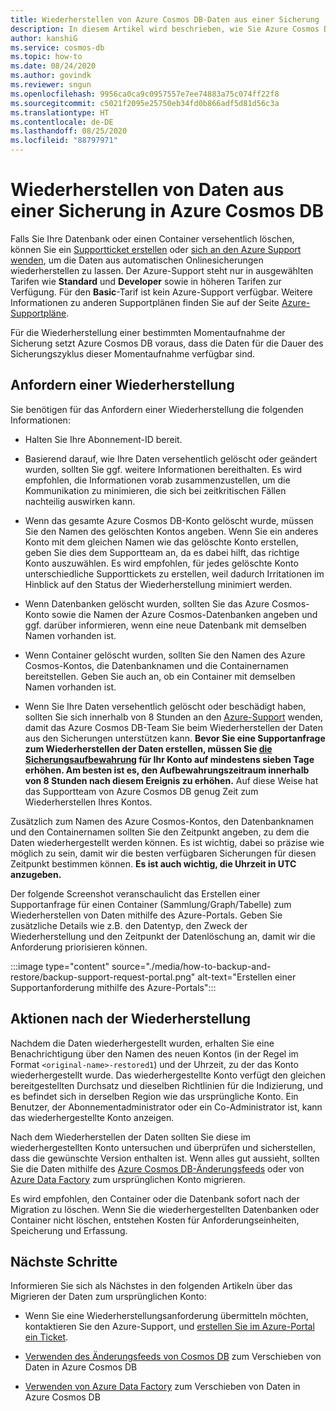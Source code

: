 ```yaml
---
title: Wiederherstellen von Azure Cosmos DB-Daten aus einer Sicherung
description: In diesem Artikel wird beschrieben, wie Sie Azure Cosmos DB-Daten aus einer Sicherung wiederherstellen, wie Sie zum Wiederherstellen von Daten den Azure-Support kontaktieren und welche Schritte Sie ausführen, nachdem die Daten wiederhergestellt wurden.
author: kanshiG
ms.service: cosmos-db
ms.topic: how-to
ms.date: 08/24/2020
ms.author: govindk
ms.reviewer: sngun
ms.openlocfilehash: 9956ca0ca9c0957557e7ee74883a75c074ff22f8
ms.sourcegitcommit: c5021f2095e25750eb34fd0b866adf5d81d56c3a
ms.translationtype: HT
ms.contentlocale: de-DE
ms.lasthandoff: 08/25/2020
ms.locfileid: "88797971"
---
```

# <a name="restore-data-from-a-backup-in-azure-cosmos-db"></a>Wiederherstellen von Daten aus einer Sicherung in Azure Cosmos DB

Falls Sie Ihre Datenbank oder einen Container versehentlich löschen, können Sie ein [Supportticket erstellen](https://portal.azure.com/?#blade/Microsoft_Azure_Support/HelpAndSupportBlade) oder [sich an den Azure Support wenden](https://azure.microsoft.com/support/options/), um die Daten aus automatischen Onlinesicherungen wiederherstellen zu lassen. Der Azure-Support steht nur in ausgewählten Tarifen wie **Standard** und **Developer** sowie in höheren Tarifen zur Verfügung. Für den **Basic**-Tarif ist kein Azure-Support verfügbar. Weitere Informationen zu anderen Supportplänen finden Sie auf der Seite [Azure-Supportpläne](https://azure.microsoft.com/support/plans/).

Für die Wiederherstellung einer bestimmten Momentaufnahme der Sicherung setzt Azure Cosmos DB voraus, dass die Daten für die Dauer des Sicherungszyklus dieser Momentaufnahme verfügbar sind.

## <a name="request-a-restore"></a>Anfordern einer Wiederherstellung

Sie benötigen für das Anfordern einer Wiederherstellung die folgenden Informationen:

* Halten Sie Ihre Abonnement-ID bereit.

* Basierend darauf, wie Ihre Daten versehentlich gelöscht oder geändert wurden, sollten Sie ggf. weitere Informationen bereithalten. Es wird empfohlen, die Informationen vorab zusammenzustellen, um die Kommunikation zu minimieren, die sich bei zeitkritischen Fällen nachteilig auswirken kann.

* Wenn das gesamte Azure Cosmos DB-Konto gelöscht wurde, müssen Sie den Namen des gelöschten Kontos angeben. Wenn Sie ein anderes Konto mit dem gleichen Namen wie das gelöschte Konto erstellen, geben Sie dies dem Supportteam an, da es dabei hilft, das richtige Konto auszuwählen. Es wird empfohlen, für jedes gelöschte Konto unterschiedliche Supporttickets zu erstellen, weil dadurch Irritationen im Hinblick auf den Status der Wiederherstellung minimiert werden.

* Wenn Datenbanken gelöscht wurden, sollten Sie das Azure Cosmos-Konto sowie die Namen der Azure Cosmos-Datenbanken angeben und ggf. darüber informieren, wenn eine neue Datenbank mit demselben Namen vorhanden ist.

* Wenn Container gelöscht wurden, sollten Sie den Namen des Azure Cosmos-Kontos, die Datenbanknamen und die Containernamen bereitstellen. Geben Sie auch an, ob ein Container mit demselben Namen vorhanden ist.

* Wenn Sie Ihre Daten versehentlich gelöscht oder beschädigt haben, sollten Sie sich innerhalb von 8 Stunden an den [Azure-Support](https://azure.microsoft.com/support/options/) wenden, damit das Azure Cosmos DB-Team Sie beim Wiederherstellen der Daten aus den Sicherungen unterstützen kann. **Bevor Sie eine Supportanfrage zum Wiederherstellen der Daten erstellen, müssen Sie [die Sicherungsaufbewahrung](online-backup-and-restore.md) für Ihr Konto auf mindestens sieben Tage erhöhen. Am besten ist es, den Aufbewahrungszeitraum innerhalb von 8 Stunden nach diesem Ereignis zu erhöhen.** Auf diese Weise hat das Supportteam von Azure Cosmos DB genug Zeit zum Wiederherstellen Ihres Kontos.

Zusätzlich zum Namen des Azure Cosmos-Kontos, den Datenbanknamen und den Containernamen sollten Sie den Zeitpunkt angeben, zu dem die Daten wiederhergestellt werden können. Es ist wichtig, dabei so präzise wie möglich zu sein, damit wir die besten verfügbaren Sicherungen für diesen Zeitpunkt bestimmen können. **Es ist auch wichtig, die Uhrzeit in UTC anzugeben.**

Der folgende Screenshot veranschaulicht das Erstellen einer Supportanfrage für einen Container (Sammlung/Graph/Tabelle) zum Wiederherstellen von Daten mithilfe des Azure-Portals. Geben Sie zusätzliche Details wie z.B. den Datentyp, den Zweck der Wiederherstellung und den Zeitpunkt der Datenlöschung an, damit wir die Anforderung priorisieren können.

:::image type="content" source="./media/how-to-backup-and-restore/backup-support-request-portal.png" alt-text="Erstellen einer Supportanforderung mithilfe des Azure-Portals":::

## <a name="post-restore-actions"></a>Aktionen nach der Wiederherstellung

Nachdem die Daten wiederhergestellt wurden, erhalten Sie eine Benachrichtigung über den Namen des neuen Kontos (in der Regel im Format `<original-name>-restored1`) und der Uhrzeit, zu der das Konto wiederhergestellt wurde. Das wiederhergestellte Konto verfügt den gleichen bereitgestellten Durchsatz und dieselben Richtlinien für die Indizierung, und es befindet sich in derselben Region wie das ursprüngliche Konto. Ein Benutzer, der Abonnementadministrator oder ein Co-Administrator ist, kann das wiederhergestellte Konto anzeigen.

Nach dem Wiederherstellen der Daten sollten Sie diese im wiederhergestellten Konto untersuchen und überprüfen und sicherstellen, dass die gewünschte Version enthalten ist. Wenn alles gut aussieht, sollten Sie die Daten mithilfe des [Azure Cosmos DB-Änderungsfeeds](change-feed.md) oder von [Azure Data Factory](../data-factory/connector-azure-cosmos-db.md) zum ursprünglichen Konto migrieren.

Es wird empfohlen, den Container oder die Datenbank sofort nach der Migration zu löschen. Wenn Sie die wiederhergestellten Datenbanken oder Container nicht löschen, entstehen Kosten für Anforderungseinheiten, Speicherung und Erfassung.

## <a name="next-steps"></a>Nächste Schritte

Informieren Sie sich als Nächstes in den folgenden Artikeln über das Migrieren der Daten zum ursprünglichen Konto:

* Wenn Sie eine Wiederherstellungsanforderung übermitteln möchten, kontaktieren Sie den Azure-Support, und [erstellen Sie im Azure-Portal ein Ticket](https://portal.azure.com/?#blade/Microsoft_Azure_Support/HelpAndSupportBlade).
* [Verwenden des Änderungsfeeds von Cosmos DB](change-feed.md) zum Verschieben von Daten in Azure Cosmos DB

* [Verwenden von Azure Data Factory](../data-factory/connector-azure-cosmos-db.md) zum Verschieben von Daten in Azure Cosmos DB
